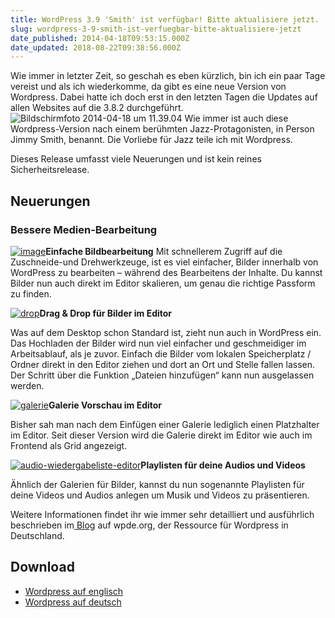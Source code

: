 ```yaml
---
title: WordPress 3.9 'Smith' ist verfügbar! Bitte aktualisiere jetzt.
slug: wordpress-3-9-smith-ist-verfuegbar-bitte-aktualisiere-jetzt
date_published: 2014-04-18T09:53:15.000Z
date_updated: 2018-08-22T09:38:56.000Z
---
```


Wie immer in letzter Zeit, so geschah es eben kürzlich, bin ich ein paar Tage vereist und als ich wiederkomme, da gibt es eine neue Version von Wordpress. Dabei hatte ich doch erst in den letzten Tagen die Updates auf allen Websites auf die 3.8.2 durchgeführt. 
![Bildschirmfoto 2014-04-18 um 11.39.04](//picdump.thafaker.de/2014/04/Bildschirmfoto-2014-04-18-um-11.39.04.png)
Wie immer ist auch diese Wordpress-Version nach einem berühmten Jazz-Protagonisten, in Person Jimmy Smith, benannt. Die Vorliebe für Jazz teile ich mit Wordpress.

Dieses Release umfasst viele Neuerungen und ist kein reines Sicherheitsrelease.

## Neuerungen

### Bessere Medien-Bearbeitung
[![image](//blog.wpde.org/files/2014/04/image-150x150.jpg)](http://blog.wpde.org/files/2014/04/image.jpg)**Einfache Bildbearbeitung**
Mit schnellerem Zugriff auf die Zuschneide-und Drehwerkzeuge, ist es viel einfacher, Bilder innerhalb von WordPress zu bearbeiten – während des Bearbeitens der Inhalte. Du kannst Bilder nun auch direkt im Editor skalieren, um genau die richtige Passform zu finden.

[![drop](//blog.wpde.org/files/2014/04/drop-150x150.jpg)](http://blog.wpde.org/files/2014/04/drop.jpg)**Drag & Drop für Bilder im Editor**

Was auf dem Desktop schon Standard ist, zieht nun auch in WordPress ein. Das Hochladen der Bilder wird nun viel einfacher und geschmeidiger im Arbeitsablauf, als je zuvor. Einfach die Bilder vom lokalen Speicherplatz / Ordner direkt in den Editor ziehen und dort an Ort und Stelle fallen lassen. Der Schritt über die Funktion „Dateien hinzufügen“ kann nun ausgelassen werden.

[![galerie](//blog.wpde.org/files/2014/04/galerie-150x150.png)](http://blog.wpde.org/files/2014/04/galerie.png)**Galerie Vorschau im Editor**

Bisher sah man nach dem Einfügen einer Galerie lediglich einen Platzhalter im Editor. Seit dieser Version wird die Galerie direkt im Editor wie auch im Frontend als Grid angezeigt.

[![audio-wiedergabeliste-editor](//blog.wpde.org/files/2014/04/audio-wiedergabeliste-editor-150x150.png)](http://blog.wpde.org/files/2014/04/audio-wiedergabeliste-editor.png)**Playlisten für deine Audios und Videos**

Ähnlich der Galerien für Bilder, kannst du nun sogenannte Playlisten für deine Videos und Audios anlegen um Musik und Videos zu präsentieren.

Weitere Informationen findet ihr wie immer sehr detailliert und ausführlich beschrieben im[ Blog](http://blog.wpde.org/2014/04/16/wordpress-3-9-smith-veroeffentlicht.html) auf wpde.org, der Ressource für Wordpress in Deutschland.

## Download

* [Wordpress auf englisch](http://wordpress.org/download/)
* [Wordpress auf deutsch](http://de.wordpress.org)
